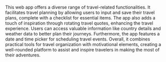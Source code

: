 This web app offers a diverse range of travel-related functionalities. It facilitates travel planning by allowing users to input and save their travel plans, complete with a checklist for essential items. The app also adds a touch of inspiration through rotating travel quotes, enhancing the travel experience. Users can access valuable information like country details and weather data to better plan their journeys. Furthermore, the app features a date and time picker for scheduling travel events. Overall, it combines practical tools for travel organization with motivational elements, creating a well-rounded platform to assist and inspire travelers in making the most of their adventures.
